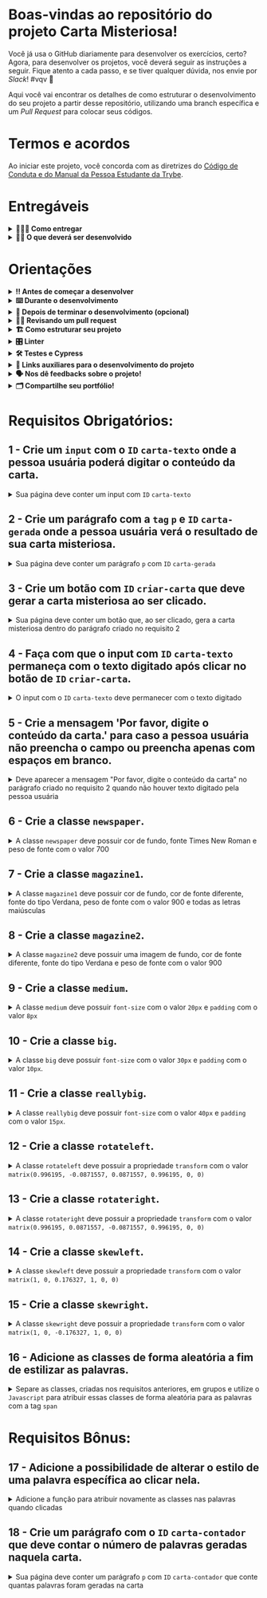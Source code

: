 # Boas-vindas ao repositório do projeto Carta Misteriosa!

Você já usa o GitHub diariamente para desenvolver os exercícios, certo? Agora, para desenvolver os projetos, você deverá seguir as instruções a seguir. Fique atento a cada passo, e se tiver qualquer dúvida, nos envie por _Slack_! #vqv 🚀

Aqui você vai encontrar os detalhes de como estruturar o desenvolvimento do seu projeto a partir desse repositório, utilizando uma branch específica e um _Pull Request_ para colocar seus códigos.

# Termos e acordos

Ao iniciar este projeto, você concorda com as diretrizes do [Código de Conduta e do Manual da Pessoa Estudante da Trybe](https://app.betrybe.com/manual-estudante/codigo-de-etica-e-conduta).

# Entregáveis

<details>
  <summary><strong>🤷🏽‍♀️ Como entregar</strong></summary><br />

Para entregar o seu projeto você deverá criar um *Pull Request* neste repositório.

  Lembre-se que você pode consultar nosso conteúdo sobre [Git & GitHub](https://app.betrybe.com/course/4d67f5b4-34a6-489f-a205-b6c7dc50fc16/) e nosso [Blog - Git & GitHub](https://blog.betrybe.com/tecnologia/git-e-github/) sempre que precisar!

</details>

<details>
  <summary><strong>👨‍💻 O que deverá ser desenvolvido</strong></summary><br />

- Você irá desenvolver um site que gere cartas misteriosas.

* Neste projeto, você implementará um gerador de cartas misteriosas.

**Ou seja, dado um valor digitado em um campo de texto, apresentar as palavras com uma aparência de uma carta onde cada palavra possui uma estilização própria.** 

💡Veja o exemplo a seguir de como o projeto pode se parecer depois de pronto. Lembre-se que você pode ~~e deve~~ ir além para deixar o projeto com a sua cara e impressionar a todas as pessoas!

![](mistery-letter-example.gif)
⚠️ Leia os requisitos atentamente e siga à risca o que for pedido. Em particular, **atente-se para os nomes de _ids_ que alguns elementos de seu projeto devem possuir**. ⚠️

O não cumprimento de um requisito, total ou parcialmente, impactará em sua avaliação.


</details>




# Orientações

<details>
  <summary><strong>‼️ Antes de começar a desenvolver</strong></summary><br />

1. Clone o repositório
  * `git clone git@github.com:tryber/sd-029-a-project-carta-misteriosa.git`
  * Entre na pasta do repositório que você acabou de clonar:
    * `sd-029-a-project-carta-misteriosa`

2. Instale as dependências
    * `npm install`

3. Crie uma branch a partir da branch `main`
  * Verifique que você está na branch `main`
    * Exemplo: `git branch`
  * Se não estiver, mude para a branch `main`
    * Exemplo: `git checkout main`
  * Agora crie uma branch à qual você vai submeter os `commits` do seu projeto
    * Você deve criar uma branch no seguinte formato: `nome-de-usuario-nome-do-projeto`
    * Exemplo: `git checkout -b joaozinho-project-carta-misteriosa`

4. Adicione as mudanças ao _stage_ do Git e faça um `commit`
  * Verifique que as mudanças ainda não estão no _stage_
    * Exemplo: `git status` (deve aparecer listada a pasta _joaozinho_ em vermelho)
  * Adicione o novo arquivo ao _stage_ do Git
      * Exemplo:
        * `git add .` (adicionando todas as mudanças - _que estavam em vermelho_ - ao stage do Git)
        * `git status` (deve aparecer listado o arquivo _joaozinho/README.md_ em verde)
  * Faça o `commit` inicial
      * Exemplo:
        * `git commit -m 'iniciando o projeto x'` (fazendo o primeiro commit)
        * `git status` (deve aparecer uma mensagem tipo _nothing to commit_ )

5. Adicione a sua branch com o novo `commit` ao repositório remoto
  * Usando o exemplo anterior: `git push -u origin joaozinho-project-carta-misteriosa`

6. Crie um novo `Pull Request` _(PR)_
  * Vá até a página de _Pull Requests_ do [repositório no GitHub](https://github.com/tryber/sd-029-a-project-carta-misteriosa/pulls)
  * Clique no botão verde _"New pull request"_
  * Clique na caixa de seleção _"Compare"_ e escolha a sua branch **com atenção**
  * Clique no botão verde _"Create pull request"_
  * Adicione uma descrição para o _Pull Request_ e clique no botão verde _"Create pull request"_
  * **Não se preocupe em preencher mais nada por enquanto!**
  * Volte até a [página de _Pull Requests_ do repositório](https://github.com/tryber/sd-029-a-project-carta-misteriosa/pulls) e confira que o seu _Pull Request_ está criado

</details>

<details>
  <summary><strong>⌨️ Durante o desenvolvimento</strong></summary>

* Faça `commits` das alterações que você fizer no código regularmente

* Lembre-se de sempre após um (ou alguns) `commits` atualizar o repositório remoto

* Os comandos que você utilizará com mais frequência são:
  1. `git status` _(para verificar o que está em vermelho - fora do stage - e o que está em verde - no stage)_
  2. `git add` _(para adicionar arquivos ao stage do Git)_
  3. `git commit` _(para criar um commit com os arquivos que estão no stage do Git)_
  4. `git push` _(para enviar o commit para o repositório remoto após o passo anterior)_
  5. `git push -u nome-da-branch` _(para enviar o commit para o repositório remoto na primeira vez que fizer o `push` de uma nova branch)_

</details>

<details>
  <summary><strong>🤝 Depois de terminar o desenvolvimento (opcional)</strong></summary><br />

Para sinalizar que o seu projeto está pronto para o _"Code Review"_ dos seus colegas, faça o seguinte:

* Vá até a página **DO SEU** _Pull Request_, adicione a label de _"code-review"_ e marque seus colegas
  * No menu à direita, clique no _link_ **"Labels"** e escolha a _label_ **code-review**
  * No menu à direita, clique no _link_ **"Assignees"** e escolha **o seu usuário**
  * No menu à direita, clique no _link_ **"Reviewers"** e digite `students`, selecione o time `tryber/students-sd-029-a`

Caso tenha alguma dúvida, [aqui tem um video explicativo](https://vimeo.com/362189205).

⚠ Lembre-se que garantir que todas as _issues_ comentadas pelo **Lint** estão resolvidas! ⚠

</details>

<details>
  <summary><strong>🕵🏿 Revisando um pull request</strong></summary><br />

Use o conteúdo sobre [Code Review](https://course.betrybe.com/real-life-engineer/code-review/) para te ajudar a revisar os _Pull Requests_.

</details>

<details>
  <summary><strong>🏗 Como estruturar seu projeto</strong></summary><br />

- Será desenvolvida uma aplicação utilizando JavaScript, HTML5 e CSS3.

Este _Pull Request_ deverá conter, necessariamente, os arquivos `index.html`, `style.css` e `script.js`, que conterão seu código **_HTML_**, **_CSS_** e **_JavaScript_**, respectivamente. ⚠️ É importante que seus arquivos tenham exatamente estes nomes! ⚠️

Você pode adicionar outros arquivos se julgar necessário.

**👀  Observações importantes**

* Os requisitos do seu projeto são avaliados automaticamente, sendo utilizada a resolução de tela de `1366 x 768` (1366 pixels de largura por 768 pixels de altura).

  * #### ⚠️ Logo, recomenda-se desenvolver seu projeto usando a mesma resolução, via instalação [deste plugin](https://chrome.google.com/webstore/detail/window-resizer/kkelicaakdanhinjdeammmilcgefonfh?hl=en) do `Chrome` para facilitar a configuração da resolução. ⚠️

* Caso for utilizar imagens nesse projeto, atente-se para o tamanho delas. **Não utilize imagens com um tamanho maior que _500Kb_.**
  * #### ⚠️ Utilize uma ferramenta [como esta](https://picresize.com/pt) para redimensionar as imagens. ⚠️

  * Caso a avaliação falhe com alguma mensagem de erro parecida com `[409:0326/130838.878602:FATAL:memory.cc(22)] Out of memory. size=4194304`, provavelmente as imagens que você está utilizando estão muito grandes. Tente redimensioná-las para um tamanho menor.

**👉Dicas**

- A propriedade `transform` só funciona em elementos do tipo `block` ou `inline-block`. Então, é sugerido adicionar a propriedade `display: inline-block` para que os elementos spans apresentem o conteúdo da forma correta.

- Que tal usar um [_loop_](https://flaviocopes.com/how-to-add-event-listener-multiple-elements-javascript/) para adicionar o mesmo evento em vários elementos? Ou então a técnica de [_event bubbling_](https://gomakethings.com/attaching-multiple-elements-to-a-single-event-listener-in-vanilla-js/) combinada com `classList`?

- Se precisar consultar os valores do _CSS_ de um elemento a partir do _JavaScript_, [dê uma olhada aqui](https://www.w3schools.com/jsref/jsref_getcomputedstyle.asp).

- Para alterar alguma propriedade do _CSS_ de um elemento através do _JavaScript_, dê uma olhada no [atributo `style`](https://www.w3schools.com/jsref/prop_style_backgroundcolor.asp) do elemento.

</details>

<details>
  <summary><strong>🎛 Linter</strong></summary><br />

Para garantir a qualidade do código, vamos utilizar neste projeto os linters `ESLint` e `StyleLint`.
Assim o código estará alinhado com as boas práticas de desenvolvimento, sendo mais legível
e de fácil manutenção! Para rodá-los localmente no projeto, execute os comandos abaixo:

```bash
npm run lint
npm run lint:styles
```

Quando é executado o comando `npm run lint:styles`, ele irá avaliar se os seguintes arquivos com a extensão `CSS` está com o padrão correto.

Quando é executado o comando `npm run lint`, ele irá avaliar se os seguintes arquivos com a extensão `JS` e `JSX` está com o padrão correto.

⚠ **NESTE PROJETO O STYLELINT E ESLINT NÃO SERÃO AVALIADOS. VOCÊ PODE RODAR OS TESTES LOCALMENTE E FAZER AS CORREÇÕES SE DESEJAR!** ⚠


</details>

<details>
  <summary><strong>🛠 Testes e Cypress</strong></summary><br />

  Cypress é uma ferramenta de teste de front-end desenvolvida para a web.
Você pode rodar o cypress localmente para verificar se seus requisitos estão passando, para isso execute um dos seguintes comandos:

Para executar os testes apenas no terminal:

```bash
npm test
```

Para executar os testes e vê-los rodando em uma janela de navegador:

```bash
npm run cypress:open
```

***ou***

```bash
npx cypress open
```

Após executar um dos dois comandos acima, será aberta uma janela de navegador e então basta clicar no nome do arquivo de teste que quiser executar (project.spec.js), ou para executar todos os testes clique em Run all specs
Você também pode assistir a [este](https://vimeo.com/539240375/a116a166b9) vídeo 😉🎙

**Para rodar o cypress é preciso ter rodado o comando npm install anteriormente.**

* Para verificar se a sua avaliação foi computada com sucesso, você pode verificar os **detalhes da execução do avaliador**.

  * Na página do seu _Pull Request_, acima do "botão de merge", procure por _**"Evaluator job"**_ e clique no link _**"Details"**_;

  * Na página que se abrirá, procure pela linha _**"Cypress evaluator step"**_ e clique nela;

  * Analise os resultados a partir da mensagem _**"(Run Starting)"**_;

  * Caso tenha dúvidas, consulte [este vídeo](https://vimeo.com/420861252) ou procure a monitoria.


* Você tem liberdade para adicionar novos comportamentos ao seu projeto, seja na forma de aperfeiçoamentos em requisitos propostos ou novas funcionalidades, **desde que tais comportamentos adicionais não conflitem com os requisitos propostos**.

  * Em outras palavras, você pode fazer mais do que for pedido, mas nunca menos.

* Contudo, tenha em mente que **nada além do que for pedido nos requisitos será avaliado**. _Esta é uma oportunidade de você exercitar sua criatividade e experimentar com os conhecimentos adquiridos._

</details>

<details>
  <summary><strong>🔗 Links auxiliares para o desenvolvimento do projeto</strong></summary><br />

* Lembrem-se que como pessoas desenvolvedoras devemos fazer pesquisas e garimpar resultados para auxiliar no entendimento do assunto. Assim, para solucionar os requisitos do projeto é inevitável e estimulado que pesquisas sejam feitas nas mais variadas fontes (course, vídeos do course, google, youtube, etc) sempre tomando cuidado para utilizar fontes "confiáveis" nas pesquisas da Internet, como por exemplo:

  * [Javascript.com](http://javascript.com/)

  * [W3Schools](https://www.w3schools.com/js/default.asp)

  * [MDN](https://developer.mozilla.org/pt-BR/docs/Web/JavaScript)

  * [StackOverflow](https://pt.stackoverflow.com/questions/tagged/javascript)

</details>

<details>
  <summary><strong>🗣 Nos dê feedbacks sobre o projeto!</strong></summary><br />

Ao finalizar e submeter o projeto, não se esqueça de avaliar sua experiência preenchendo o formulário. Leva menos de 3 minutos!

Link: [FORMULÁRIO DE AVALIAÇÃO DE PROJETO](https://be-trybe.typeform.com/to/ZTeR4IbH)

O avaliador automático não necessariamente avalia seu projeto na ordem em que os requisitos aparecem no readme. Isso acontece para deixar o processo de avaliação mais rápido. Então, não se assuste se isso acontecer, ok?

</details>

<details>
  <summary><strong>🗂 Compartilhe seu portfólio!</strong></summary><br />

Você sabia que o LinkedIn é a principal rede social profissional e compartilhar o seu aprendizado lá é muito importante para quem deseja construir uma carreira de sucesso?

Compartilhe esse projeto no seu LinkedIn, marque o perfil da Trybe (@trybe) e mostre para a sua rede toda a sua evolução.

</details>



# Requisitos Obrigatórios:

## 1 - Crie um `input` com o `ID` `carta-texto` onde a pessoa usuária poderá digitar o conteúdo da carta.

<details>
  <summary>Sua página deve conter um input com <code>ID</code> <code>carta-texto</code> </summary><br />

**O que será testado**

- O input deve possuir o `ID` `carta-texto`.

</details>

## 2 - Crie um parágrafo com a `tag` `p` e `ID` `carta-gerada` onde a pessoa usuária verá o resultado de sua carta misteriosa.

<details>
  <summary>Sua página deve conter um parágrafo <code>p</code> com <code>ID</code> <code>carta-gerada</code></summary><br />

**O que será testado**

- O parágrafo deve possuir a `tag` `p` e `ID` `carta-gerada`.

</details>

## 3 - Crie um botão com `ID` `criar-carta` que deve gerar a carta misteriosa ao ser clicado.

<details>
  <summary>Sua página deve conter um botão que, ao ser clicado, gera a carta misteriosa dentro do parágrafo criado no requisito 2</summary><br />

- Crie um botão com `ID` `criar-carta`;

- Crie a carta misteriosa colocando a `tag` `span` em cada palavra.

**O que será testado**

- O botão deve possuir o `ID` `criar-carta`;

- A carta misteriosa deve ser gerada com a tag `span` em volta de cada palavra, ao receber o clique do botão. 

</details>

## 4 - Faça com que o input com `ID` `carta-texto` permaneça com o texto digitado após clicar no botão de `ID` `criar-carta`.

<details>
  <summary>O input com o <code>ID</code> <code>carta-texto</code> deve permanecer com o texto digitado</summary><br />

**O que será testado**

- O input com `ID` `carta-texto` deve permanecer com o texto digitado após clicar no botão de `ID` `criar-carta`.

</details>

## 5 - Crie a mensagem 'Por favor, digite o conteúdo da carta.' para caso a pessoa usuária não preencha o campo ou preencha apenas com espaços em branco.

<details>
  <summary>Deve aparecer a mensagem "Por favor, digite o conteúdo da carta" no parágrafo criado no requisito 2 quando não houver texto digitado pela pessoa usuária</summary><br />

**O que será testado**

- A mensagem "Por favor, digite o conteúdo da carta." deve aparecer no elemento `p` com o `ID` `carta-gerada` caso o input de `ID` `carta-texto` não seja preenchido;
- A mensagem "Por favor, digite o conteúdo da carta." deve aparecer no elemento `p` com o `ID` `carta-gerada` caso o input de `ID` `carta-texto` seja preenchido com espaços em branco.

</details>

## 6 - Crie a classe `newspaper`.

<details>
  <summary>A classe <code>newspaper</code> deve possuir cor de fundo, fonte Times New Roman e peso de fonte com o valor 700</summary><br />

- Cria a classe `newspaper` com `background-color` igual a `rgb(250, 235, 215)`;
- A classe `newspaper` deve possuir `font-family` igual a `Times New Roman`;
- A classe `newspaper` deve possuir `font-weight` igual a `700`.

**O que será testado**

- A classe `newspaper` deve possuir `background-color` igual a `rgb(250, 235, 215)`;
- A classe `newspaper` deve possuir `font-family` igual a `Times New Roman`;
- A classe `newspaper` deve possuir `font-weight` igual a `700`.

</details>

## 7 - Crie a classe `magazine1`.

<details>
  <summary>A classe <code>magazine1</code> deve possuir cor de fundo, cor de fonte diferente, fonte do tipo Verdana, peso de fonte com o valor 900 e todas as letras maiúsculas</summary><br />

- Crie a classe `magazine1` com `background-color` igual a ` rgb(0, 128, 128)`;
- A classe `magazine1` deve possuir `color` igual a `rgb(255, 255, 255)`;
- A classe `magazine1` deve possuir `font-family` igual a `Verdana`;
- A classe `magazine1` deve possuir `font-weight` igual a `900`;
- A classe `magazine1` deve possuir `text-transform` igual a `uppercase`.

**O que será testado**

- A classe `magazine1` deve possuir `background-color` igual a ` rgb(0, 128, 128)`;
- A classe `magazine1` deve possuir `color` igual a `rgb(255, 255, 255)`;
- A classe `magazine1` deve possuir `font-family` igual a `Verdana`;
- A classe `magazine1` deve possuir `font-weight` igual a `900`;
- A classe `magazine1` deve possuir `text-transform` igual a `uppercase`.

</details>

## 8 - Crie a classe `magazine2`.

<details>
  <summary>A classe <code>magazine2</code> deve possuir uma imagem de fundo, cor de fonte diferente, fonte do tipo Verdana e peso de fonte com o valor 900</summary><br />

- Crie a classe `magazine2` com `background-image` igual a `images/pink-pattern.png`;
- A classe `magazine2` deve possuir `color` igual a `rgb(255, 0, 255)`;
- A classe `magazine2` deve possuir `font-family` igual a `Verdana`;
- A classe `magazine2` deve possuir `font-weight` igual a `900`.

**O que será testado**

- A classe `magazine2` deve possuir `background-image` igual a `images/pink-pattern.png`;
- A classe `magazine2` deve possuir `color` igual a `rgb(255, 0, 255)`;
- A classe `magazine2` deve possuir `font-family` igual a `Verdana`;
- A classe `magazine2` deve possuir `font-weight` igual a `900`.

</details>

## 9 - Crie a classe `medium`.

<details>
  <summary>A classe <code>medium</code> deve possuir <code>font-size</code> com o valor <code>20px</code> e <code>padding</code> com o valor <code>8px</code></summary><br />

**O que será testado**

- A classe `medium` deve possuir `font-size` igual a  `20px`;
- A classe `medium` deve possuir `padding` igual a `8px`.

</details>

## 10 - Crie a classe `big`.

<details>
  <summary>A classe <code>big</code> deve possuir <code>font-size</code> com o valor <code>30px</code> e <code>padding</code> com o valor <code>10px</code>.</summary><br />

**O que será testado**

- A classe `big` deve possuir `font-size` com o valor `30px`;
- A classe `big` deve possuir `padding` com o valor `10px`.

</details>

## 11 - Crie a classe `reallybig`.

<details>
  <summary>A classe <code>reallybig</code> deve possuir <code>font-size</code> com o valor <code>40px</code> e <code>padding</code> com o valor <code>15px</code>.</summary><br />

**O que será testado**

- A classe `reallybig` deve possuir `font-size` com o valor `40px`;
- A classe `reallybig` deve possuir `padding` com o valor `15px`.

</details>

## 12 - Crie a classe `rotateleft`.

<details>
  <summary>A classe <code>rotateleft</code> deve possuir a propriedade <code>transform</code> com o valor <code>matrix(0.996195, -0.0871557, 0.0871557, 0.996195, 0, 0)</code></summary><br />

**O que será testado**

- A classe `rotateleft` deve possuir a propriedade `transform` igual a `matrix(0.996195, -0.0871557, 0.0871557, 0.996195, 0, 0)`.

</details>

## 13 - Crie a classe `rotateright`.

<details>
  <summary>A classe <code>rotateright</code> deve possuir a propriedade <code>transform</code> com o valor <code>matrix(0.996195, 0.0871557, -0.0871557, 0.996195, 0, 0)</code></summary><br />

**O que será testado**

- A classe `rotateright` deve possuir a propriedade `transform` igual a `matrix(0.996195, 0.0871557, -0.0871557, 0.996195, 0, 0)`.

</details>

## 14 - Crie a classe `skewleft`.

<details>
  <summary>A classe <code>skewleft</code> deve possuir a propriedade <code>transform</code> com o valor <code>matrix(1, 0, 0.176327, 1, 0, 0)</code></summary><br />

**O que será testado**

- A classe `skewleft` deve possuir a propriedade `transform` igual a `matrix(1, 0, 0.176327, 1, 0, 0)`.

</details>

## 15 - Crie a classe `skewright`.

<details>
  <summary>A classe <code>skewright</code> deve possuir a propriedade <code>transform</code> com o valor <code>matrix(1, 0, -0.176327, 1, 0, 0)</code></summary><br />

**O que será testado**

- A classe `skewright` deve possuir a propriedade `transform` igual a `matrix(1, 0, -0.176327, 1, 0, 0)`.

</details>

## 16 - Adicione as classes de forma aleatória a fim de estilizar as palavras.

<details>
  <summary>Separe as classes, criadas nos requisitos anteriores, em grupos e utilize o <code>Javascript</code> para atribuir essas classes de forma aleatória para as palavras com a tag <code>span</code> </summary><br />

- Utilize as classes:
  - `newspaper`, `magazine1`, `magazine2` (Grupo estilo)
  - `medium`, `big`, `reallybig` (Grupo tamanho)
  - `rotateleft`, `rotateright` (Grupo rotação)
  - `skewleft`, `skewright` (Grupo inclinação)

- As classes devem ser adicionadas às tags `span` de forma **aleatória**.

- Sempre adicione mais de uma classe em uma palavra.

**O que será testado**

- Cada palavra da carta gerada deve possuir classes atribuídas aleatoriamente;

- Cada palavra de uma segunda carta gerada, deve possuir classes atribuídas aleatoriamente;

- As classes atribuídas na primeira carta não devem ser iguais às classes atribuídas na segunda carta.

</details>

# Requisitos Bônus:

## 17 - Adicione a possibilidade de alterar o estilo de uma palavra específica ao clicar nela.

<details>
  <summary>Adicione a função para atribuir novamente as classes nas palavras quando clicadas </summary><br />

**O que será testado**

- A palavra clicada deve conter uma classe de cada grupo;

- A palavra clicada deve ter suas classes alteradas aleatoriamente;

- A palavra clicada deve ter suas classes alteradas novamente de forma diferente da anterior caso clicada novamente;

</details>

## 18 - Crie um parágrafo com o `ID` `carta-contador` que deve contar o número de palavras geradas naquela carta.

<details>
  <summary>Sua página deve conter um parágrafo <code>p</code> com <code>ID</code> <code>carta-contador</code> que conte quantas palavras foram geradas na carta</summary><br />

**O que será testado**

- O parágrafo `p` deve possuir o `ID` `carta-contador`;

- O parágrafo `p` deve conter a quantidade de palavras geradas na carta.

</details>
